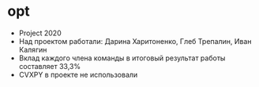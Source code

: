 # opt
* Project 2020
* Над проектом работали: Дарина Харитоненко, Глеб Трепалин, Иван Калягин
* Вклад каждого члена команды в итоговый результат работы составляет 33,3%
* CVXPY в проекте не использовали
